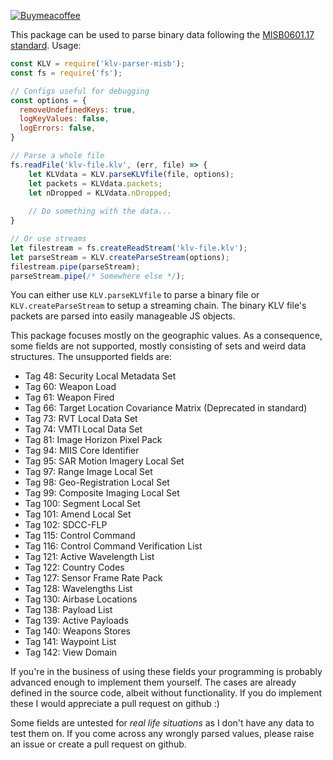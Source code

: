 [![Buymeacoffee](https://badgen.net/badge/icon/buymeacoffee?icon=buymeacoffee&label)](https://https://www.buymeacoffee.com/veiyas)

This package can be used to parse binary data following the [MISB0601.17 standard](https://www.gwg.nga.mil/misb/docs/standards/ST0601.17.pdf).
Usage:

```javascript
const KLV = require('klv-parser-misb');
const fs = require('fs');

// Configs useful for debugging
const options = {
  removeUndefinedKeys: true,
  logKeyValues: false,
  logErrors: false,
}

// Parse a whole file
fs.readFile('klv-file.klv', (err, file) => {
    let KLVdata = KLV.parseKLVfile(file, options);
    let packets = KLVdata.packets;
    let nDropped = KLVdata.nDropped;
    
    // Do something with the data...
}

// Or use streams
let filestream = fs.createReadStream('klv-file.klv');
let parseStream = KLV.createParseStream(options);
filestream.pipe(parseStream);
parseStream.pipe(/* Somewhere else */);

```
You can either use `KLV.parseKLVfile` to parse a binary file or `KLV.createParseStream` to setup a streaming chain. The binary KLV file's packets are parsed into easily manageable JS objects.

This package focuses mostly on the geographic values. As a consequence, some fields are not supported, mostly consisting of sets and weird data structures.
The unsupported fields are:
* Tag 48: Security Local Metadata Set
* Tag 60: Weapon Load
* Tag 61: Weapon Fired
* Tag 66: Target Location Covariance Matrix (Deprecated in standard)
* Tag 73: RVT Local Data Set
* Tag 74: VMTI Local Data Set
* Tag 81: Image Horizon Pixel Pack
* Tag 94: MIIS Core Identifier
* Tag 95: SAR Motion Imagery Local Set
* Tag 97: Range Image Local Set
* Tag 98: Geo-Registration Local Set
* Tag 99: Composite Imaging Local Set
* Tag 100: Segment Local Set
* Tag 101: Amend Local Set
* Tag 102: SDCC-FLP
* Tag 115: Control Command
* Tag 116: Control Command Verification List
* Tag 121: Active Wavelength List
* Tag 122: Country Codes
* Tag 127: Sensor Frame Rate Pack
* Tag 128: Wavelengths List
* Tag 130: Airbase Locations
* Tag 138: Payload List
* Tag 139: Active Payloads
* Tag 140: Weapons Stores
* Tag 141: Waypoint List
* Tag 142: View Domain

If you're in the business of using these fields your programming is probably advanced enough to implement them yourself. The cases are already defined in the source code, albeit without functionality. If you do implement these I would appreciate a pull request on github :)

Some fields are untested for _real_ _life_ _situations_ as I don't have any data to test them on. If you come across any wrongly parsed values, please raise an issue or create a pull request on github.